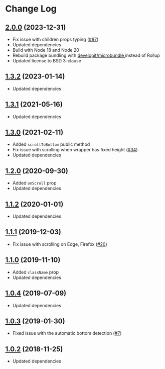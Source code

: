 # Change Log

<a name="2.0.0"></a>
## [2.0.0](https://github.com/dizco/react-scrollable-feed/compare/v2.0.0...v1.3.2) (2023-12-31)
* Fix issue with children props typing ([#87](https://github.com/dizco/react-scrollable-feed/issues/87))
* Updated dependencies
* Build with Node 18 and Node 20
* Rebuild package bundling with [developit/microbundle ](https://github.com/developit/microbundle) instead of Rollup
* Updated license to BSD 3-clause

<a name="1.3.2"></a>
## [1.3.2](https://github.com/dizco/react-scrollable-feed/compare/v1.3.1...v1.3.2) (2023-01-14)
* Updated dependencies

<a name="1.3.1"></a>
## [1.3.1](https://github.com/dizco/react-scrollable-feed/compare/v1.3.0...v1.3.1) (2021-05-16)
* Updated dependencies

<a name="1.3.0"></a>
## [1.3.0](https://github.com/dizco/react-scrollable-feed/compare/v1.2.0...v1.3.0) (2021-02-11)
* Added `scrollToBottom` public method
* Fix issue with scrolling when wrapper has fixed height ([#34](https://github.com/dizco/react-scrollable-feed/issues/34))
* Updated dependencies

<a name="1.2.0"></a>
## [1.2.0](https://github.com/dizco/react-scrollable-feed/compare/v1.1.2...v1.2.0) (2020-09-30)
* Added `onScroll` prop
* Updated dependencies

<a name="1.1.2"></a>
## [1.1.2](https://github.com/dizco/react-scrollable-feed/compare/v1.1.1...v1.1.2) (2020-01-01)
* Updated dependencies

<a name="1.1.1"></a>
## [1.1.1](https://github.com/dizco/react-scrollable-feed/compare/v1.1.0...v1.1.1) (2019-12-03)
* Fix issue with scrolling on Edge, Firefox ([#20](https://github.com/dizco/react-scrollable-feed/issues/20))

<a name="1.1.0"></a>
## [1.1.0](https://github.com/dizco/react-scrollable-feed/compare/v1.0.4...v1.1.0) (2019-11-10)
* Added `className` prop
* Updated dependencies

<a name="1.0.4"></a>
## [1.0.4](https://github.com/dizco/react-scrollable-feed/compare/v1.0.3...v1.0.4) (2019-07-09)
* Updated dependencies

<a name="1.0.3"></a>
## [1.0.3](https://github.com/dizco/react-scrollable-feed/compare/v1.0.2...v1.0.3) (2019-01-30)
* Fixed issue with the automatic bottom detection ([#7](https://github.com/dizco/react-scrollable-feed/issues/7))

<a name="1.0.2"></a>
## [1.0.2](https://github.com/dizco/react-scrollable-feed/compare/v1.0.1...v1.0.2) (2018-11-25)
* Updated dependencies
